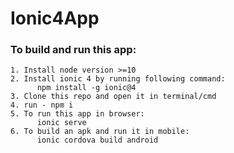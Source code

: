 # Ionic4App

### To build and run this app:
    1. Install node version >=10
    2. Install ionic 4 by running following command:
          npm install -g ionic@4
    3. Clone this repo and open it in terminal/cmd
    4. run - npm i
    5. To run this app in browser:
          ionic serve
    6. To build an apk and run it in mobile:
          ionic cordova build android
